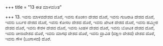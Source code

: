 +++
title = "13 ಈತ ಮಾಳವನೀತ"

+++
13. ಇವನು ಮಾಳವದೇಶದ ದೊರೆ, ಇವನು ಕೊಂಕಣ ದೇಶದ ದೊರೆ, ಇವನು ಗುಜರಾತಿ ದೇಶದ ದೊರೆ, ಇವನು ಬರ್ಬರ ದೇಶದ ದೊರೆ, ಇವನು ಕೋಸಲ ದೇಶದ ದೊರೆ, ಇವನು ಖೇಟಕ ದೇಶದ ದೊರೆ, ಇವನು ಹಮ್ಮೀರ ದೇಶದ ದೊರೆ, ಇವನು ಕೇರಳ ದೇಶದ ದೊರೆ, ಇವನು ಸಿಂಹಳ ದೇಶದ ದೊರೆ, ಇವನು ಬೋಟಕ ದೇಶದ ದೊರೆ, ಇವನು ಚೀನಾದೇಶದ ದೊರೆ, ಇವನು ಮಾಗಧ ದೇಶದ ದೊರೆ, ಇವನು ದ್ರಾವಿಡ (ದಕ್ಷಿಣ ದೇಶದ) ದೇಶದ ದೊರೆ, ಇವನು ಗೌಳ (ಬಂಗಾಳದ) ದೊರೆ.